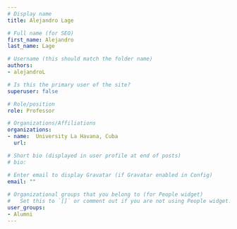 ```yaml
---
# Display name
title: Alejandro Lage

# Full name (for SEO)
first_name: Alejandro
last_name: Lage

# Username (this should match the folder name)
authors:
- alejandroL

# Is this the primary user of the site?
superuser: false

# Role/position
role: Professor

# Organizations/Affiliations
organizations:
- name:  University La Havana, Cuba
  url: 

# Short bio (displayed in user profile at end of posts)
# bio: 

# Enter email to display Gravatar (if Gravatar enabled in Config)
email: ""
  
# Organizational groups that you belong to (for People widget)
#   Set this to `[]` or comment out if you are not using People widget.  
user_groups: 
- Alumni
---
```


